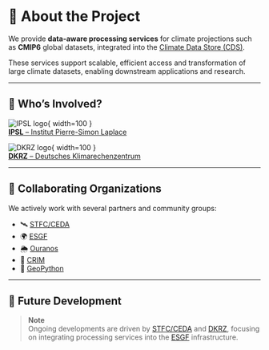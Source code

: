 # 🧊 About the Project

We provide **data-aware processing services** for climate projections such as **CMIP6** global datasets, integrated into the [Climate Data Store (CDS)](https://cds.climate.copernicus.eu/).

These services support scalable, efficient access and transformation of large climate datasets, enabling downstream applications and research.

---

## 👥 Who’s Involved?

![IPSL logo](assets/logos/ipsl.png){ width=100 }  
[**IPSL** – Institut Pierre-Simon Laplace](https://www.ipsl.fr/en)

![DKRZ logo](assets/logos/dkrz.png){ width=100 }  
[**DKRZ** – Deutsches Klimarechenzentrum](https://www.dkrz.de/)

---

## 🤝 Collaborating Organizations

We actively work with several partners and community groups:

- 🛰️ [STFC/CEDA](http://www.ceda.ac.uk/)
- 🌍 [ESGF](https://esgf.llnl.gov/)
- 🌦️ [Ouranos](https://github.com/Ouranosinc)
- 🧠 [CRIM](https://github.com/crim-ca)
- 🐍 [GeoPython](https://github.com/geopython)

---

## 🚀 Future Development

> **Note**  
> Ongoing developments are driven by [STFC/CEDA](http://www.ceda.ac.uk/) and [DKRZ](https://www.dkrz.de/), focusing on integrating processing services into the [ESGF](https://esgf.llnl.gov/) infrastructure.
